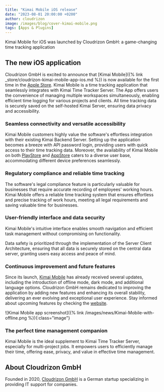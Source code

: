 ```yaml
---
title: "Kimai Mobile iOS release"
date: "2023-08-01 20:00:00 +0200"
author: cloudrizon
image: /images/blog/cover-kimai-mobile.png
tags: [Apps & Plugins]
---
```


Kimai Mobile for iOS was launched by Cloudrizon GmbH: a game-changing time tracking application

## The new iOS application

Cloudrizon GmbH is excited to announce that [Kimai Mobile]({% link _store/cloudrizon-kimai-mobile-app-ios.md %}) is now available for the first time in the [Apple Store](https://apps.apple.com/us/app/kimai-mobile/id1563933145). 
Kimai Mobile is a time tracking application that seamlessly integrates with Kimai Time Tracker Server. 
The App offers users the convenience of managing multiple workspaces simultaneously, enabling efficient time logging for various projects and clients. All time tracking data is securely saved on the self-hosted Kimai Server, ensuring data privacy and accessibility.  

### Seamless connectivity and versatile accessibility  

Kimai Mobile customers highly value the software's effortless integration with their existing Kimai Backend Server. 
Setting up the application becomes a breeze with API password login, providing users with quick access to their time tracking data. 
Moreover, the availability of Kimai Mobile on both [PlayStore](https://play.google.com/store/apps/details?id=de.cloudrizon.kimaimobile&pcampaignid=pcampaignidMKT-Other-global-all-co-prtnr-py-PartBadge-Mar2515-1&pli=1) and [AppStore](https://apps.apple.com/us/app/kimai-mobile/id1563933145) caters to a diverse user base, accommodating different device preferences seamlessly.  

### Regulatory compliance and reliable time tracking  

The software's legal compliance feature is particularly valuable for businesses that require accurate recording of employees' working hours. 
Kimai Mobile offers a reliable time tracking system that ensures effortless and precise tracking of work hours, meeting all legal requirements and saving valuable time for businesses.  

### User-friendly interface and data security  

Kimai Mobile's intuitive interface enables smooth navigation and efficient task management without compromising on functionality.  

Data safety is prioritized through the implementation of the Server Client Architecture, ensuring that all data is securely stored on the central data server, granting users easy access and peace of mind.  

### Continuous improvement and future features  

Since its launch, [Kimai Mobile](https://www.kimaimobile.com/) has already received several updates, including the introduction of offline mode, dark mode, and additional language options. 
Cloudrizon GmbH remains dedicated to improving the application by adding new features and enhancing its overall stability, delivering an ever evolving and exceptional user experience. 
Stay informed about upcoming features by checking the [website](https://www.kimaimobile.com/features/).  

![Kimai Mobile app screenshot]({% link /images/news/Kimai-Mobile-with-offline.png %}){:class="image"}

### The perfect time management companion  

Kimai Mobile is the ideal supplement to Kimai Time Tracker Server, especially for multi-project jobs. 
It empowers users to efficiently manage their time, offering ease, privacy, and value in effective time management.  

## About Cloudrizon GmbH  

Founded in 2020, [Cloudrizon GmbH](https://cloudrizon.de/) is a German startup specializing in providing IT support for companies. 

